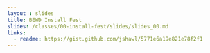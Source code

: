 ```yaml
---
layout : slides
title: BEWD Install Fest
slides: /classes/00-install-fest/slides/slides_00.md
links:
  - readme: https://gist.github.com/jshawl/5771e6a19e821e78f2f1
---
```

